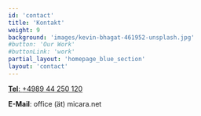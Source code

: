 ```yaml
---
id: 'contact'
title: 'Kontakt'
weight: 9
background: 'images/kevin-bhagat-461952-unsplash.jpg'
#button: 'Our Work'
#buttonLink: 'work'
partial_layout: 'homepage_blue_section'
layout: 'contact'
---
```


<a href="tel:+498944250120" class="tel mt-4">**Tel**: <span>+4989 44 250 120 </span></a>

**E-Mail**: office (ät) micara.net
